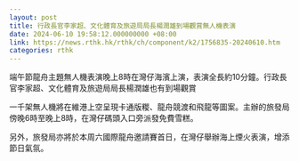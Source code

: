 ```yaml
---
layout: post
title: 行政長官李家超、文化體育及旅遊局局長楊潤雄到場觀賞無人機表演
date: 2024-06-10 19:58:12.000000000 +08:00
link: https://news.rthk.hk/rthk/ch/component/k2/1756835-20240610.htm
categories: rthk
---
```


端午節龍舟主題無人機表演晚上8時在灣仔海濱上演，表演全長約10分鐘。行政長官李家超、文化體育及旅遊局局長楊潤雄也有到場觀賞

一千架無人機將在維港上空呈現卡通版糉、龍舟競渡和飛龍等圖案。主辦的旅發局傍晚6時至晚上8時，在灣仔碼頭入口旁派發免費雪糕。

另外，旅發局亦將於本周六國際龍舟邀請賽首日，在灣仔舉辦海上煙火表演，增添節日氣氛。

